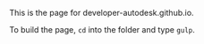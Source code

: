 This is the page for developer-autodesk.github.io.

To build the page, `cd` into the folder and type `gulp`.
